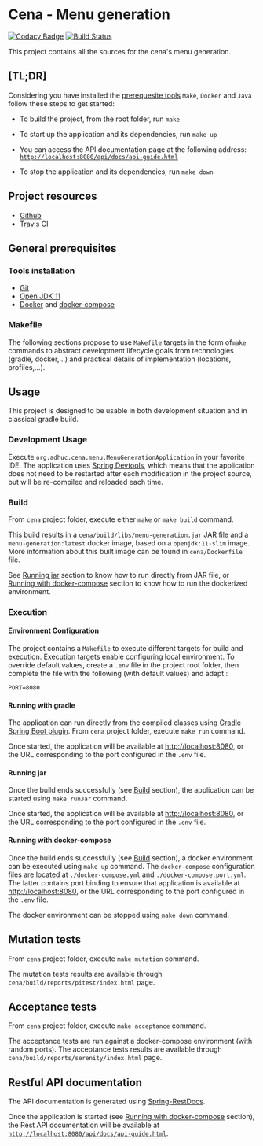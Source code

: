 # Cena - Menu generation

[![Codacy Badge](https://api.codacy.com/project/badge/Grade/8775049744f6498193c249408d837ed7)](https://app.codacy.com/gh/adhuc-projects/cena?utm_source=github.com&utm_medium=referral&utm_content=adhuc-projects/cena&utm_campaign=Badge_Grade_Dashboard)
[![Build Status](https://travis-ci.com/adhuc-projects/cena.svg?branch=master)](https://travis-ci.com/adhuc-projects/cena)

This project contains all the sources for the cena's menu generation.

## \[TL;DR\]

Considering you have installed the [prerequesite tools](#general-prerequisites) `Make`, `Docker` and `Java` follow these steps to get started:

  - To build the project, from the root folder, run `make`

  - To start up the application and its dependencies, run `make up`

  - You can access the API documentation page at the following address: [`http://localhost:8080/api/docs/api-guide.html`](http://localhost:8080/api/docs/api-guide.html)

  - To stop the application and its dependencies, run `make down`

## Project resources

  - [Github](https://github.com/adhuc-projects/cena)
  - [Travis CI](https://travis-ci.com/adhuc-projects/cena/)

## General prerequisites

### Tools installation

  - [Git](http://help.github.com/set-up-git-redirect)
  - [Open JDK 11](https://openjdk.java.net/install/)
  - [Docker](https://www.docker.com/) and [docker-compose](https://docs.docker.com/compose/install/)

### Makefile

The following sections propose to use `Makefile` targets in the form of`make` commands to abstract development lifecycle goals from technologies (gradle, docker,...) and practical details of implementation (locations, profiles,...).

## Usage

This project is designed to be usable in both development situation and in classical gradle build.

### Development Usage

Execute `org.adhuc.cena.menu.MenuGenerationApplication` in your favorite IDE. The application uses [Spring Devtools](https://docs.spring.io/spring-boot/docs/current/reference/html/using-boot-devtools.html), which means that the application does not need to be restarted after each modification in the project source, but will be re-compiled and reloaded each time.

### Build

From `cena` project folder, execute either `make` or `make build` command.

This build results in a `cena/build/libs/menu-generation.jar` JAR file and a `menu-generation:latest` docker image, based on a `openjdk:11-slim` image. More information about this built image can be found in `cena/Dockerfile` file.

See [Running jar](#running-jar) section to know how to run directly from JAR file, or [Running with docker-compose](#running-with-docker-compose) section to know how to run the dockerized environment.

### Execution

#### Environment Configuration

The project contains a `Makefile` to execute different targets for build and execution. Execution targets enable configuring local environment. To override default values, create a `.env` file in the project root folder, then complete the file with the following (with default values) and adapt :

```properties
PORT=8080
```

#### Running with gradle

The application can run directly from the compiled classes using [Gradle Spring Boot plugin](https://docs.spring.io/spring-boot/docs/2.1.2.RELEASE/gradle-plugin/reference/html/). From `cena` project folder, execute `make run` command.

Once started, the application will be available at [http://localhost:8080](http://localhost:8080), or the URL corresponding to the port configured in the `.env` file.

#### Running jar

Once the build ends successfully (see [Build](#build) section), the application can be started using `make runJar` command.

Once started, the application will be available at [http://localhost:8080](http://localhost:8080), or the URL corresponding to the port configured in the `.env` file.

#### Running with docker-compose

Once the build ends successfully (see [Build](#build) section), a docker environment can be executed using `make up` command. The `docker-compose` configuration files are located at `./docker-compose.yml` and `./docker-compose.port.yml`. The latter contains port binding to ensure that application is available at [http://localhost:8080](http://localhost:8080), or the URL corresponding to the port configured in the `.env` file.

The docker environment can be stopped using `make down` command.

## Mutation tests

From `cena` project folder, execute `make mutation` command.

The mutation tests results are available through `cena/build/reports/pitest/index.html` page.

## Acceptance tests

From `cena` project folder, execute `make acceptance` command.

The acceptance tests are run against a docker-compose environment (with random ports). The acceptance tests results are available through `cena/build/reports/serenity/index.html` page.

## Restful API documentation

The API documentation is generated using [Spring-RestDocs](http://projects.spring.io/spring-restdocs/).

Once the application is started (see [Running with docker-compose](#running-with-docker-compose) section), the Rest API documentation will be available at [`http://localhost:8080/api/docs/api-guide.html`](http://localhost:8080/api/docs/api-guide.html).
